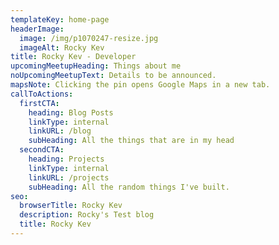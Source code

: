 ```yaml
---
templateKey: home-page
headerImage:
  image: /img/p1070247-resize.jpg
  imageAlt: Rocky Kev
title: Rocky Kev - Developer
upcomingMeetupHeading: Things about me
noUpcomingMeetupText: Details to be announced.
mapsNote: Clicking the pin opens Google Maps in a new tab.
callToActions:
  firstCTA:
    heading: Blog Posts
    linkType: internal
    linkURL: /blog
    subHeading: All the things that are in my head
  secondCTA:
    heading: Projects
    linkType: internal
    linkURL: /projects
    subHeading: All the random things I've built.
seo:
  browserTitle: Rocky Kev
  description: Rocky's Test blog
  title: Rocky Kev
---
```


